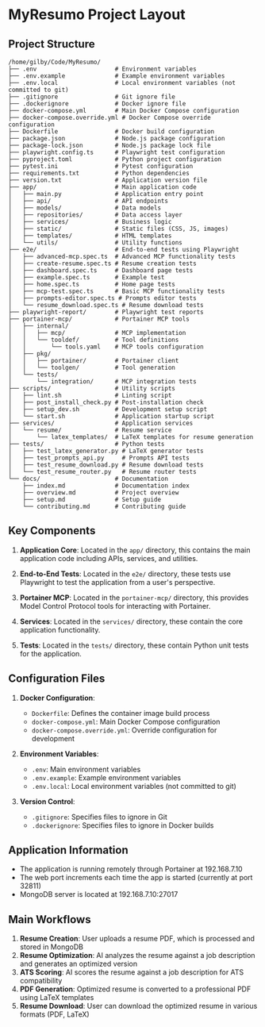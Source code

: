 # MyResumo Project Layout

## Project Structure

```
/home/gilby/Code/MyResumo/
├── .env                      # Environment variables
├── .env.example              # Example environment variables
├── .env.local                # Local environment variables (not committed to git)
├── .gitignore                # Git ignore file
├── .dockerignore             # Docker ignore file
├── docker-compose.yml        # Main Docker Compose configuration
├── docker-compose.override.yml # Docker Compose override configuration
├── Dockerfile                # Docker build configuration
├── package.json              # Node.js package configuration
├── package-lock.json         # Node.js package lock file
├── playwright.config.ts      # Playwright test configuration
├── pyproject.toml            # Python project configuration
├── pytest.ini                # Pytest configuration
├── requirements.txt          # Python dependencies
├── version.txt               # Application version file
├── app/                      # Main application code
│   ├── main.py               # Application entry point
│   ├── api/                  # API endpoints
│   ├── models/               # Data models
│   ├── repositories/         # Data access layer
│   ├── services/             # Business logic
│   ├── static/               # Static files (CSS, JS, images)
│   ├── templates/            # HTML templates
│   └── utils/                # Utility functions
├── e2e/                      # End-to-end tests using Playwright
│   ├── advanced-mcp.spec.ts  # Advanced MCP functionality tests
│   ├── create-resume.spec.ts # Resume creation tests
│   ├── dashboard.spec.ts     # Dashboard page tests
│   ├── example.spec.ts       # Example test
│   ├── home.spec.ts          # Home page tests
│   ├── mcp-test.spec.ts      # Basic MCP functionality tests
│   ├── prompts-editor.spec.ts # Prompts editor tests
│   └── resume_download.spec.ts # Resume download tests
├── playwright-report/        # Playwright test reports
├── portainer-mcp/            # Portainer MCP tools
│   ├── internal/
│   │   ├── mcp/              # MCP implementation
│   │   └── tooldef/          # Tool definitions
│   │       └── tools.yaml    # MCP tools configuration
│   ├── pkg/
│   │   ├── portainer/        # Portainer client
│   │   └── toolgen/          # Tool generation
│   └── tests/
│       └── integration/      # MCP integration tests
├── scripts/                  # Utility scripts
│   ├── lint.sh               # Linting script
│   ├── post_install_check.py # Post-installation check
│   ├── setup_dev.sh          # Development setup script
│   └── start.sh              # Application startup script
├── services/                 # Application services
│   └── resume/               # Resume service
│       └── latex_templates/  # LaTeX templates for resume generation
├── tests/                    # Python tests
│   ├── test_latex_generator.py # LaTeX generator tests
│   ├── test_prompts_api.py     # Prompts API tests
│   ├── test_resume_download.py # Resume download tests
│   └── test_resume_router.py   # Resume router tests
└── docs/                     # Documentation
    ├── index.md              # Documentation index
    ├── overview.md           # Project overview
    ├── setup.md              # Setup guide
    └── contributing.md       # Contributing guide
```

## Key Components

1. **Application Core**: Located in the `app/` directory, this contains the main application code including APIs, services, and utilities.

2. **End-to-End Tests**: Located in the `e2e/` directory, these tests use Playwright to test the application from a user's perspective.

3. **Portainer MCP**: Located in the `portainer-mcp/` directory, this provides Model Control Protocol tools for interacting with Portainer.

4. **Services**: Located in the `services/` directory, these contain the core application functionality.

5. **Tests**: Located in the `tests/` directory, these contain Python unit tests for the application.

## Configuration Files

1. **Docker Configuration**:
   - `Dockerfile`: Defines the container image build process
   - `docker-compose.yml`: Main Docker Compose configuration
   - `docker-compose.override.yml`: Override configuration for development

2. **Environment Variables**:
   - `.env`: Main environment variables
   - `.env.example`: Example environment variables
   - `.env.local`: Local environment variables (not committed to git)

3. **Version Control**:
   - `.gitignore`: Specifies files to ignore in Git
   - `.dockerignore`: Specifies files to ignore in Docker builds

## Application Information

- The application is running remotely through Portainer at 192.168.7.10
- The web port increments each time the app is started (currently at port 32811)
- MongoDB server is located at 192.168.7.10:27017

## Main Workflows

1. **Resume Creation**: User uploads a resume PDF, which is processed and stored in MongoDB
2. **Resume Optimization**: AI analyzes the resume against a job description and generates an optimized version
3. **ATS Scoring**: AI scores the resume against a job description for ATS compatibility
4. **PDF Generation**: Optimized resume is converted to a professional PDF using LaTeX templates
5. **Resume Download**: User can download the optimized resume in various formats (PDF, LaTeX)
